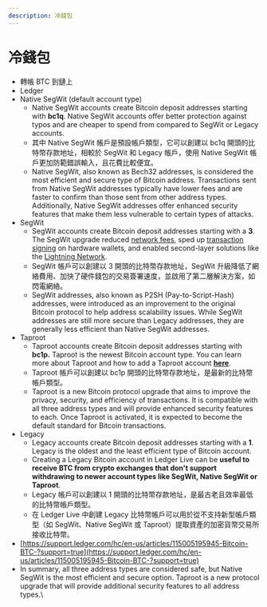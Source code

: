 ```yaml
---
description: 冷錢包
---
```


# 冷錢包

* 轉帳 BTC 到鏈上
* Ledger&#x20;
* Native SegWit (default account type)&#x20;
  * Native SegWit accounts create Bitcoin deposit addresses starting with **bc1q**. Native SegWit accounts offer better protection against typos and are cheaper to spend from compared to SegWit or Legacy accounts.
  * 其中 Native SegWit 帳戶是預設帳戶類型，它可以創建以 bc1q 開頭的比特幣存款地址，相較於 SegWit 和 Legacy 帳戶，使用 Native SegWit 帳戶更加防範錯誤輸入，且花費比較便宜。
  * Native SegWit, also known as Bech32 addresses, is considered the most efficient and secure type of Bitcoin address. Transactions sent from Native SegWit addresses typically have lower fees and are faster to confirm than those sent from other address types. Additionally, Native SegWit addresses offer enhanced security features that make them less vulnerable to certain types of attacks.
* SegWit&#x20;
  * SegWit accounts create Bitcoin deposit addresses starting with a **3**. The SegWit upgrade reduced [network fees](https://medium.com/@jimmysong/understanding-segwit-block-size-fd901b87c9d4), sped up [transaction signing](https://segwit.org/segregated-witness-and-hardware-wallets-cc88ba532fb3) on hardware wallets, and enabled second-layer solutions like the [Lightning Network](https://lightning.network/).
  * SegWit 帳戶可以創建以 3 開頭的比特幣存款地址，SegWit 升級降低了網絡費用、加快了硬件錢包的交易簽署速度，並啟用了第二層解決方案，如閃電網絡。
  * SegWit addresses, also known as P2SH (Pay-to-Script-Hash) addresses, were introduced as an improvement to the original Bitcoin protocol to help address scalability issues. While SegWit addresses are still more secure than Legacy addresses, they are generally less efficient than Native SegWit addresses.
* Taproot&#x20;
  * Taproot accounts create Bitcoin deposit addresses starting with **bc1p.** Taproot is the newest Bitcoin account type. You can learn more about Taproot and how to add a Taproot account [**here**](https://support.ledger.com/hc/en-us/articles/4410908103185-Creating-a-Bitcoin-Taproot-account-in-Ledger-Live?docs=true).
  * Taproot 帳戶可以創建以 bc1p 開頭的比特幣存款地址，是最新的比特幣帳戶類型。
  * Taproot is a new Bitcoin protocol upgrade that aims to improve the privacy, security, and efficiency of transactions. It is compatible with all three address types and will provide enhanced security features to each. Once Taproot is activated, it is expected to become the default standard for Bitcoin transactions.
* Legacy
  * Legacy accounts create Bitcoin deposit addresses starting with a **1**. Legacy is the oldest and the least efficient type of Bitcoin account.
  * Creating a Legacy Bitcoin account in Ledger Live can be **useful to receive BTC from crypto exchanges that don't support withdrawing to newer account types like SegWit, Native SegWit or Taproot**.
  * Legacy 帳戶可以創建以 1 開頭的比特幣存款地址，是最古老且效率最低的比特幣帳戶類型。
  * 在 Ledger Live 中創建 Legacy 比特幣帳戶可以用於從不支持新型帳戶類型（如 SegWit、Native SegWit 或 Taproot）提取資產的加密貨幣交易所接收比特幣。
* [https://support.ledger.com/hc/en-us/articles/115005195945-Bitcoin-BTC-?support=true](https://support.ledger.com/hc/en-us/articles/115005195945-Bitcoin-BTC-?support=true)
* In summary, all three address types are considered safe, but Native SegWit is the most efficient and secure option. Taproot is a new protocol upgrade that will provide additional security features to all address types.\
